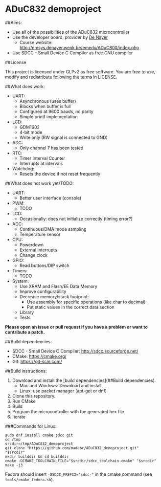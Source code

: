 # ADuC832 demoproject

##Aims:

* Use all of the possibilities of the ADuC832 microcontroller
* Use the developer board, provider by [De Nayer](http://iiw.kuleuven.be/denayer)
    + Course website: <http://emsys.denayer.wenk.be/emedu/ADuC800/index.php>
* Use SDCC - Small Device C Compiler as free GNU compiler

##License

This project is licensed under GLPv2 as free software. You are free to use, modify and redistribute following the terms in LICENSE.

##What does work:

* UART:
    + Asynchronous (uses buffer)
    + Blocks when buffer is full
    + Configured at 9600 bauds, no parity
    + Simple printf implementation
* LCD:
    + GDM1602
    + 4-bit mode
    + Write only (RW signal is connected to GND)
* ADC:
    + Only channel 7 has been tested
* RTC:
    + Timer Interval Counter
    + Interrupts at intervals
* Watchdog:
    + Resets the device if not reset frequently

##What does not work yet/TODO:
* UART:
    + Better user interface (console)
* PWM:
    + TODO
* LCD:
    + Occasionally: does not initialize correctly (timing error?)
* ADC:
    + Continuous/DMA mode sampling
    + Temperature sensor
* CPU:
    + Powerdown
    + External Interrupts
    + Change clock
* GPIO:
    + Read buttons/DIP switch
* Timers:
    + TODO
* System:
    + Use XRAM and Flash/EE Data Memory
    + Improve configurability
    + Decrease memory/stack footprint:
        - Use assembly for specific operations (like char to decimal)
        - Put static values in the correct data section
    + Library
    + Tests

**Please open an issue or pull request if you have a problem or want to contribute a patch.**

##Build dependencies:

- SDCC - Small Device C Compiler: <http://sdcc.sourceforge.net/>
- CMake: <https://cmake.org/>
- Git: <https://git-scm.com/>

##Build instructions:

1. Download and install the [build dependencies](##Build dependencies).
    + Mac and Windows: Download and install
    + Linux: use packet manager (apt-get or dnf)
2. Clone this repository.
3. Run CMake
4. Build
5. Program the microcontroller with the generated hex file
6. Iterate

###Commands for Linux:
```
sudo dnf install cmake sdcc git
cd /tmp
srcdir=/tmp/ADuC832_demoproject
git clone "https://github.com/madebr/ADuC832_demoproject.git" "$srcdir"
mkdir builddir && cd builddir
cmake -DCMAKE_TOOLCHAIN_FILE="$srcdir/sdcc_toolchain.cmake" "$srcdir"
make -j3
```
Fedora should insert `-DSDCC_PREFIX="sdcc-"` in the cmake command (see `tools/cmake_fedora.sh`).

